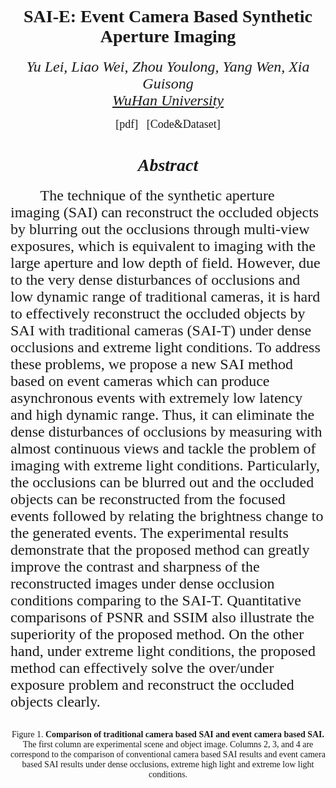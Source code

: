 <p><h1 style="font-family:Times New Roman" align = "center">SAI-E: Event Camera Based Synthetic Aperture Imaging </h1></p>
<p><div style="font-family:Times New Roman" align = "center"><font size="5"><i>Yu Lei, Liao Wei, Zhou Youlong, Yang Wen, Xia Guisong</i></font></div>
<div style="font-family:Times New Roman" align = "center"><font size ="5"><i> <a href="https://en.whu.edu.cn/">WuHan University</a></i></font></div></p>
<div style="font-family:Times New Roman" align = "center"><font size=4>[pdf] &nbsp;&nbsp;[Code&Dataset] </font></div>
<p><h1 style="font-family:Times New Roman" align="center"><i> Abstract </i> </h1></p>
<p><div style="font-family:Times New Roman" align="left">  <font size="5">  &nbsp; &nbsp; &nbsp; &nbsp; The technique of the synthetic aperture imaging (SAI)
can reconstruct the occluded objects by blurring out the occlusions
through multi-view exposures, which is equivalent to imaging with
the large aperture and low depth of field. However, due to the very
dense disturbances of occlusions and low dynamic range of
traditional cameras, it is hard to effectively reconstruct the
occluded objects by SAI with traditional cameras (SAI-T) under dense
occlusions and extreme light conditions. To address these problems,
we propose a new SAI method based on event cameras which can produce
asynchronous events with extremely low latency and high dynamic
range. Thus, it can eliminate the dense disturbances of occlusions
by measuring with almost continuous views and tackle the problem of
imaging with extreme light conditions. Particularly, the occlusions
can be blurred out and the occluded objects can be reconstructed
from the focused events followed by relating the brightness change
to the generated events. The experimental results demonstrate that
the proposed method can greatly improve the contrast and sharpness
of the reconstructed images under dense occlusion conditions
comparing to the SAI-T. Quantitative comparisons of PSNR and SSIM
also illustrate the superiority of the proposed method. On the other
hand, under extreme light conditions, the proposed method can
effectively solve the over/under exposure problem and reconstruct
the occluded objects clearly.</font></div></p>


<center>
    <img style="border-radius: 0.3125em;
    src="https://raw.githubusercontent.com/smjsc/SAI/main/img/highlight_forweb.png" width="600">
    <br>
    <div style="font-family:Times New Roman" align="center">Figure 1. <b>Comparison of traditional camera based SAI and event camera based SAI.</b> The first column are experimental scene and object image. Columns 2, 3, and 4 are correspond to the comparison of conventional camera based SAI results and event camera based SAI results under dense occlusions, extreme high light and extreme low light conditions. </font></div>
</center>
